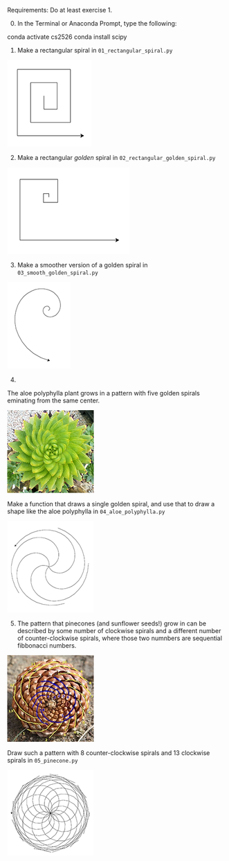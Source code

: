 Requirements: Do at least exercise 1.

0. In the Terminal or Anaconda Prompt, type the following:

conda activate cs2526
conda install scipy

1. Make a rectangular spiral in `01_rectangular_spiral.py`

![](img/rectangular_spiral.png)

2. Make a rectangular *golden* spiral in `02_rectangular_golden_spiral.py`

![](img/rectangular_golden_spiral.png)

3. Make a smoother version of a golden spiral in `03_smooth_golden_spiral.py`

![](img/smooth_golden_spiral.png)

4. 
The aloe polyphylla plant grows in a pattern with five golden spirals
eminating from the same center.

![](img/real_aloe_polyphylla.png)

Make a function that draws a single golden spiral, and use that to draw a shape
like the aloe polyphylla in `04_aloe_polyphylla.py`

![](img/turtle_aloe_polyphylla.png)

5. The pattern that pinecones (and sunflower seeds!) grow in can be described by
some number of clockwise spirals and a different number of counter-clockwise
spirals, where those two numnbers are sequential fibbonacci numbers.

![](img/real_pinecone.png)

Draw such a pattern with 8 counter-clockwise spirals and 13 clockwise spirals in
`05_pinecone.py`

![](img/turtle_pinecone.png)